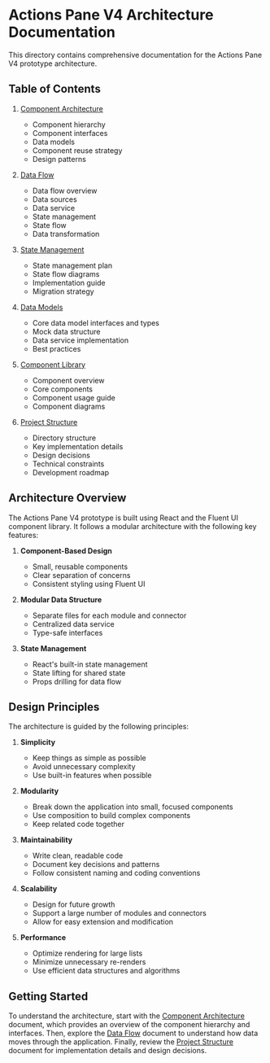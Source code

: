 # Actions Pane V4 Architecture Documentation

This directory contains comprehensive documentation for the Actions Pane V4 prototype architecture.

## Table of Contents

1. [Component Architecture](./component-architecture.md)
   - Component hierarchy
   - Component interfaces
   - Data models
   - Component reuse strategy
   - Design patterns

2. [Data Flow](./data-flow.md)
   - Data flow overview
   - Data sources
   - Data service
   - State management
   - State flow
   - Data transformation

3. [State Management](./state-management/)
   - State management plan
   - State flow diagrams
   - Implementation guide
   - Migration strategy

4. [Data Models](./data-models/)
   - Core data model interfaces and types
   - Mock data structure
   - Data service implementation
   - Best practices

5. [Component Library](./component-library/)
   - Component overview
   - Core components
   - Component usage guide
   - Component diagrams

6. [Project Structure](./project-structure.md)
   - Directory structure
   - Key implementation details
   - Design decisions
   - Technical constraints
   - Development roadmap

## Architecture Overview

The Actions Pane V4 prototype is built using React and the Fluent UI component library. It follows a modular architecture with the following key features:

1. **Component-Based Design**
   - Small, reusable components
   - Clear separation of concerns
   - Consistent styling using Fluent UI

2. **Modular Data Structure**
   - Separate files for each module and connector
   - Centralized data service
   - Type-safe interfaces

3. **State Management**
   - React's built-in state management
   - State lifting for shared state
   - Props drilling for data flow

## Design Principles

The architecture is guided by the following principles:

1. **Simplicity**
   - Keep things as simple as possible
   - Avoid unnecessary complexity
   - Use built-in features when possible

2. **Modularity**
   - Break down the application into small, focused components
   - Use composition to build complex components
   - Keep related code together

3. **Maintainability**
   - Write clean, readable code
   - Document key decisions and patterns
   - Follow consistent naming and coding conventions

4. **Scalability**
   - Design for future growth
   - Support a large number of modules and connectors
   - Allow for easy extension and modification

5. **Performance**
   - Optimize rendering for large lists
   - Minimize unnecessary re-renders
   - Use efficient data structures and algorithms

## Getting Started

To understand the architecture, start with the [Component Architecture](./component-architecture.md) document, which provides an overview of the component hierarchy and interfaces. Then, explore the [Data Flow](./data-flow.md) document to understand how data moves through the application. Finally, review the [Project Structure](./project-structure.md) document for implementation details and design decisions.
